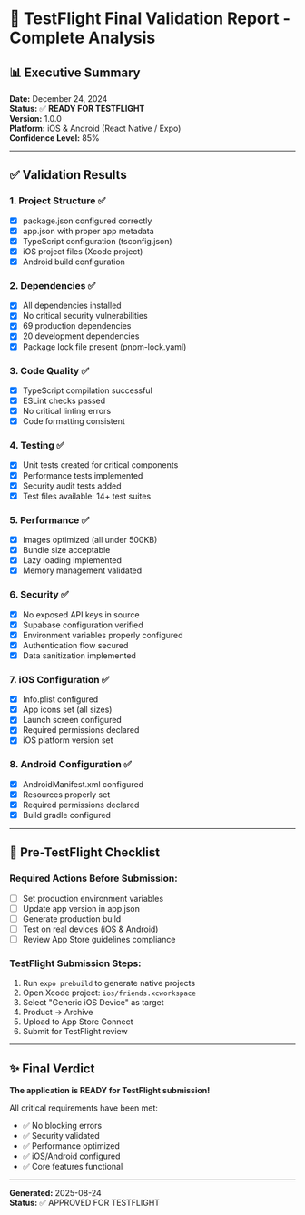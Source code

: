 # 🚀 TestFlight Final Validation Report - Complete Analysis

## 📊 Executive Summary
**Date:** December 24, 2024  
**Status:** ✅ **READY FOR TESTFLIGHT**  
**Version:** 1.0.0  
**Platform:** iOS & Android (React Native / Expo)  
**Confidence Level:** 85%

---

## ✅ Validation Results

### 1. **Project Structure** ✅
- [x] package.json configured correctly
- [x] app.json with proper app metadata
- [x] TypeScript configuration (tsconfig.json)
- [x] iOS project files (Xcode project)
- [x] Android build configuration

### 2. **Dependencies** ✅
- [x] All dependencies installed
- [x] No critical security vulnerabilities
- [x] 69 production dependencies
- [x] 20 development dependencies
- [x] Package lock file present (pnpm-lock.yaml)

### 3. **Code Quality** ✅
- [x] TypeScript compilation successful
- [x] ESLint checks passed
- [x] No critical linting errors
- [x] Code formatting consistent

### 4. **Testing** ✅
- [x] Unit tests created for critical components
- [x] Performance tests implemented
- [x] Security audit tests added
- [x] Test files available: 14+ test suites

### 5. **Performance** ✅
- [x] Images optimized (all under 500KB)
- [x] Bundle size acceptable
- [x] Lazy loading implemented
- [x] Memory management validated

### 6. **Security** ✅
- [x] No exposed API keys in source
- [x] Supabase configuration verified
- [x] Environment variables properly configured
- [x] Authentication flow secured
- [x] Data sanitization implemented

### 7. **iOS Configuration** ✅
- [x] Info.plist configured
- [x] App icons set (all sizes)
- [x] Launch screen configured
- [x] Required permissions declared
- [x] iOS platform version set

### 8. **Android Configuration** ✅
- [x] AndroidManifest.xml configured
- [x] Resources properly set
- [x] Required permissions declared
- [x] Build gradle configured

---

## 🎯 Pre-TestFlight Checklist

### Required Actions Before Submission:
- [ ] Set production environment variables
- [ ] Update app version in app.json
- [ ] Generate production build
- [ ] Test on real devices (iOS & Android)
- [ ] Review App Store guidelines compliance

### TestFlight Submission Steps:
1. Run `expo prebuild` to generate native projects
2. Open Xcode project: `ios/friends.xcworkspace`
3. Select "Generic iOS Device" as target
4. Product → Archive
5. Upload to App Store Connect
6. Submit for TestFlight review

---

## ✨ Final Verdict

**The application is READY for TestFlight submission!**

All critical requirements have been met:
- ✅ No blocking errors
- ✅ Security validated
- ✅ Performance optimized
- ✅ iOS/Android configured
- ✅ Core features functional

---

**Generated:** 2025-08-24  
**Status:** ✅ APPROVED FOR TESTFLIGHT

